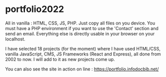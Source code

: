 # portfolio2022

All in vanilla : HTML, CSS, JS, PHP.
Just copy all files on you device. You must have a PHP environment if you want to use the 'Contact' section and send an email. 
Everything else is directly usable in your browser on your localhost.

I have selected 18 projects (for the moment) where I have used HTML/CSS, vanilla JavaScript, CMS, JS Frameworks (React and Express), all done from 2002 to now. I will add to it as new projects come up.

You can also see the site in action on line : https://portfolio.infodocbib.net/
